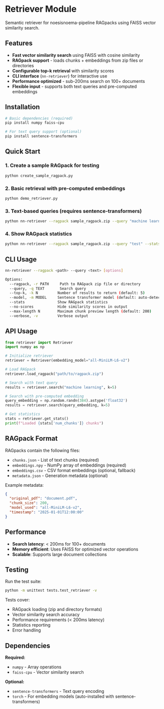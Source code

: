# Retriever Module

Semantic retriever for noesisnoema-pipeline RAGpacks using FAISS vector similarity search.

## Features

- **Fast vector similarity search** using FAISS with cosine similarity
- **RAGpack support** - loads chunks + embeddings from zip files or directories
- **Configurable top-k retrieval** with similarity scores
- **CLI interface** (`nn-retriever`) for interactive use
- **Performance optimized** - sub-200ms search on 100+ documents
- **Flexible input** - supports both text queries and pre-computed embeddings

## Installation

```bash
# Basic dependencies (required)
pip install numpy faiss-cpu

# For text query support (optional)
pip install sentence-transformers
```

## Quick Start

### 1. Create a sample RAGpack for testing
```bash
python create_sample_ragpack.py
```

### 2. Basic retrieval with pre-computed embeddings
```bash
python demo_retriever.py
```

### 3. Text-based queries (requires sentence-transformers)
```bash
python nn-retriever --ragpack sample_ragpack.zip --query "machine learning" --top-k 5
```

### 4. Show RAGpack statistics
```bash
python nn-retriever --ragpack sample_ragpack.zip --query "test" --stats
```

## CLI Usage

```bash
nn-retriever --ragpack <path> --query <text> [options]

Options:
  --ragpack, -r PATH     Path to RAGpack zip file or directory
  --query, -q TEXT       Search query  
  --top-k, -k N         Number of results to return (default: 5)
  --model, -m MODEL     Sentence transformer model (default: auto-detect)
  --stats               Show RAGpack statistics
  --no-scores           Hide similarity scores in output
  --max-length N        Maximum chunk preview length (default: 200)
  --verbose, -v         Verbose output
```

## API Usage

```python
from retriever import Retriever
import numpy as np

# Initialize retriever
retriever = Retriever(embedding_model="all-MiniLM-L6-v2")

# Load RAGpack
retriever.load_ragpack("path/to/ragpack.zip")

# Search with text query
results = retriever.search("machine learning", k=5)

# Search with pre-computed embedding
query_embedding = np.random.randn(384).astype('float32')
results = retriever.search(query_embedding, k=5)

# Get statistics
stats = retriever.get_stats()
print(f"Loaded {stats['num_chunks']} chunks")
```

## RAGpack Format

RAGpacks contain the following files:

- `chunks.json` - List of text chunks (required)
- `embeddings.npy` - NumPy array of embeddings (required)
- `embeddings.csv` - CSV format embeddings (optional, fallback)
- `metadata.json` - Generation metadata (optional)

Example metadata:
```json
{
  "original_pdf": "document.pdf",
  "chunk_size": 200,
  "model_used": "all-MiniLM-L6-v2", 
  "timestamp": "2025-01-01T12:00:00"
}
```

## Performance

- **Search latency**: < 200ms for 100+ documents
- **Memory efficient**: Uses FAISS for optimized vector operations
- **Scalable**: Supports large document collections

## Testing

Run the test suite:
```bash
python -m unittest tests.test_retriever -v
```

Tests cover:
- RAGpack loading (zip and directory formats)
- Vector similarity search accuracy
- Performance requirements (< 200ms latency)
- Statistics reporting
- Error handling

## Dependencies

**Required:**
- `numpy` - Array operations
- `faiss-cpu` - Vector similarity search

**Optional:**
- `sentence-transformers` - Text query encoding
- `torch` - For embedding models (auto-installed with sentence-transformers)